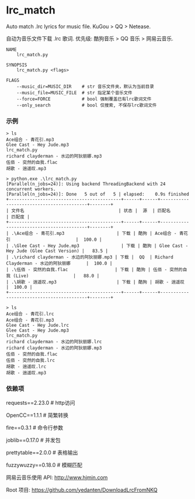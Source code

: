 # lrc_match
Auto match .lrc lyrics for music file. KuGou > QQ > Netease.

自动为音乐文件下载 .lrc 歌词. 优先级: 酷狗音乐 > QQ 音乐 > 网易云音乐.

```shell
NAME
    lrc_match.py

SYNOPSIS
    lrc_match.py <flags>

FLAGS
    --music_dir=MUSIC_DIR    # str 音乐文件夹，默认为当前目录
    --music_file=MUSIC_FILE  # str 指定某个音乐文件
    --force=FORCE            # bool 强制覆盖已有lrc歌词文件
    --only_search            # bool 仅搜索, 不保存lrc歌词文件
```

### 示例

```shell
> ls
Ace组合 - 青花引.mp3
Glee Cast - Hey Jude.mp3
lrc_match.py
richard clayderman - 水边的阿狄丽娜.mp3
伍佰 - 突然的自我.flac
胡歌 - 逍遥叹.mp3

> python.exe .\lrc_match.py
[Parallel(n_jobs=24)]: Using backend ThreadingBackend with 24 concurrent workers.
[Parallel(n_jobs=24)]: Done   5 out of   5 | elapsed:    0.9s finished
+-------------------------------------------+------+------+------------------------------------------+--------+
| 文件名                                    | 状态 |  源  | 匹配名                                   | 匹配度 |
+-------------------------------------------+------+------+------------------------------------------+--------+
| .\Ace组合 - 青花引.mp3                    | 下载 | 酷狗 | Ace组合 - 青花引                         |  100.0 |
| .\Glee Cast - Hey Jude.mp3                | 下载 | 酷狗 | Glee Cast - Hey Jude (Glee Cast Version) |   83.5 |
| .\richard clayderman - 水边的阿狄丽娜.mp3 | 下载 |  QQ  | Richard Clayderman - 水边的阿狄丽娜      |  100.0 |
| .\伍佰 - 突然的自我.flac                  | 下载 | 酷狗 | 伍佰 - 突然的自我 (Live)                 |   88.0 |
| .\胡歌 - 逍遥叹.mp3                       | 下载 | 酷狗 | 胡歌 - 逍遥叹                            |  100.0 |
+-------------------------------------------+------+------+------------------------------------------+--------+

> ls
Ace组合 - 青花引.lrc
Ace组合 - 青花引.mp3
Glee Cast - Hey Jude.lrc
Glee Cast - Hey Jude.mp3
lrc_match.py
richard clayderman - 水边的阿狄丽娜.lrc
richard clayderman - 水边的阿狄丽娜.mp3
伍佰 - 突然的自我.flac
伍佰 - 突然的自我.lrc
胡歌 - 逍遥叹.lrc
胡歌 - 逍遥叹.mp3
```

### 依赖项
requests==2.23.0    # http访问

OpenCC==1.1.1       # 简繁转换

fire==0.3.1         # 命令行参数

joblib==0.17.0      # 并发包

prettytable==2.0.0  # 表格输出

fuzzywuzzy==0.18.0  # 模糊匹配


网易云音乐使用 API: http://www.hjmin.com

Root 项目: https://github.com/yedanten/DownloadLrcFromNKQ
